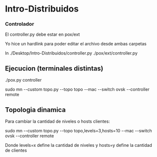 # Intro-Distribuidos

### Controlador
El controller.py debe estar en pox/ext

Yo hice un hardlink para poder editar el archivo desde ambas carpetas

ln ./Desktop/Intro-Distribuidos/controller.py ./pox/ext/controller.py


## Ejecucion (terminales distintas)

./pox.py controller

sudo mn --custom topo.py --topo topo --mac --switch ovsk --controller remote

## Topologia dinamica
Para cambiar la cantidad de niveles o hosts clientes:

sudo mn --custom topo.py --topo topo,levels=3,hosts=10 --mac --switch ovsk --controller remote

Donde levels=x define la cantidad de niveles y hosts=y define la cantidad de clientes


